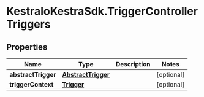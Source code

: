 # KestraIoKestraSdk.TriggerControllerTriggers

## Properties

Name | Type | Description | Notes
------------ | ------------- | ------------- | -------------
**abstractTrigger** | [**AbstractTrigger**](AbstractTrigger.md) |  | [optional] 
**triggerContext** | [**Trigger**](Trigger.md) |  | [optional] 


